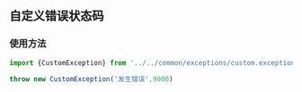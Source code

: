 ## 自定义错误状态码

### 使用方法

```ts
import {CustomException} from '../../common/exceptions/custom.exception'

throw new CustomException('发生错误',9000)
```